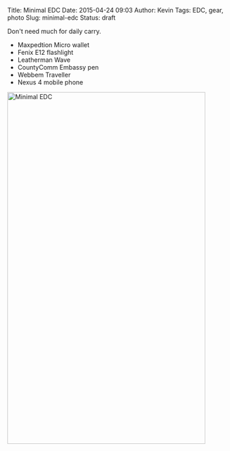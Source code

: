 Title: Minimal EDC
Date: 2015-04-24 09:03
Author: Kevin
Tags: EDC, gear, photo
Slug: minimal-edc
Status: draft

Don't need much for daily carry.

* Maxpedtion Micro wallet
* Fenix E12 flashlight
* Leatherman Wave
* CountyComm Embassy pen
* Webbem Traveller
* Nexus 4 mobile phone

<a data-flickr-embed="true" href="https://www.flickr.com/photos/Kevinisageek/17252167881/in/datetaken/" title="Minimal EDC"><img src="https://farm9.staticflickr.com/8723/17252167881_3620d852bb_c.jpg" width="450" height="800" alt="Minimal EDC" /></a>
